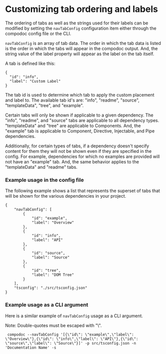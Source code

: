 # Customizing tab ordering and labels

The ordering of tabs as well as the strings used for their labels can be modified by setting the `navTabConfig`
configuration item either through the compodoc config file or the CLI.

`navTabConfig` is an array of tab data. The order in which the tab data is listed is the order
in which the tabs will appear in the compodoc output. And, the string value of the label property
will appear as the label on the tab itself.

A tab is defined like this:

```
{
  "id": "info",
  "label": "Custom Label"
}
```

The tab id is used to determine which tab to apply the custom placement and label to. The available tab id's are:
"info", "readme", "source", "templateData", "tree", and "example".

Certain tabs will only be shown if applicable to a given dependency. The "info", "readme", and "source" tabs are 
applicable to all dependency types. "templateData" and "tree" are applicable to Components. And, the "example" tab is 
applicable to Component, Directive, Injectable, and Pipe dependencies.

Additionally, for certain types of tabs, if a dependency doesn't specify content for them they will not be shown even
if they are specified in the config. For example, dependencies for which no examples are provided will 
not have an "example" tab. And, the same behavior applies to the "templateData" and "readme" tabs.

### Example usage in the config file

The following example shows a list that represents the superset of tabs 
that will be shown for the various dependencies in your project.

```
{
    "navTabConfig": [
        {
            "id": "example",
            "label": "Overview"
        },
        {
            "id": "info",
            "label": "API"
        },
        {
            "id": "source",
            "label": "Source"
        },
        {
            "id": "tree",
            "label": "DOM Tree"
        }
    ],
    "tsconfig": "./src/tsconfig.json"
}
```

### Example usage as a CLI argument

Here is a similar example of `navTabConfig` usage as a CLI argument.

Note: Double-quotes must be escaped with "\\".

```
 compodoc --navTabConfig '[{\"id\": \"example\",\"label\": \"Overview\"},{\"id\": \"info\",\"label\": \"API\"},{\"id\": \"source\",\"label\": \"Source\"}]' -p src/tsconfig.json -n 'Documentation Name' -s
```